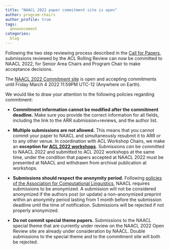 ```yaml
---
title: "NAACL 2022 paper commitment site is open"
author: program-chairs
author_profile: true
tags:
  announcement
categories:
  blog
---
```


Following the two step reviewing process described in the [Call for Papers](/calls/papers/), submissions reviewed by the ACL Rolling Review can now be committed to NAACL 2022, for Senior Area Chairs and Program Chair to make acceptance decisions.

The [NAACL 2022 Commitment site](https://openreview.net/group?id=aclweb.org/NAACL/2022/Conference) is open and accepting commitments until Friday March 4 2022 11:59PM UTC-12 (Anywhere on Earth). 

We would like to draw your attention to the following policies regarding commitment:

* **Commitment information cannot be modified after the commitment deadline.** Make sure you provide the correct information for all fields, including the link to the ARR submission+reviews, and the author list. 

* **Multiple submissions are not allowed.**  This means that you cannot commit your paper to NAACL and simultaneously resubmit it to ARR or to any other venue. In coordination with ACL Workshop Chairs, we make an **exception for [ACL 2022 workshops](https://www.2022.aclweb.org/workshops)**. Submissions _can_ be committed to NAACL 2022 and submitted to ACL 2022 workshops at the same time, under the condition that papers accepted at NAACL 2022 must be presented at NAACL and withdrawn from archival publication at workshops.

* **Submissions should respect the anonymity period.** Following [policies of the Association for Computational Linguistics](https://www.aclweb.org/adminwiki/index.php?title=ACL_Policies_for_Submission,_Review_and_Citation), NAACL requires submissions to be anonymized. A submission will not be considered anonymized if the authors post (or update) a non-anonymized preprint within an anonymity period lasting from 1 month before the submission deadline until the time of notification. Submissions will be rejected if not properly anonymized.

* **Do not commit special theme papers.** Submissions to the NAACL special theme that are currently under review on the NAACL 2022 Open Review site are already under consideration by NAACL. Double submissions to the special theme and to the commitment site will both be rejected.


